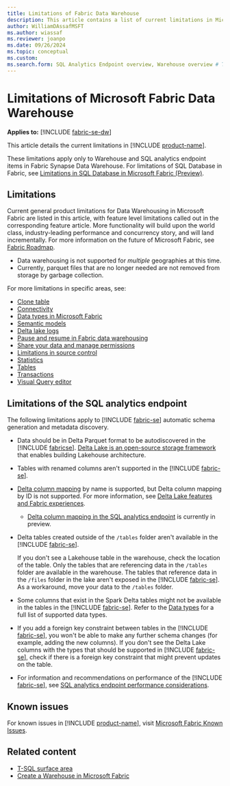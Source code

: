 ```yaml
---
title: Limitations of Fabric Data Warehouse
description: This article contains a list of current limitations in Microsoft Fabric Data Warehouse.
author: WilliamDAssafMSFT
ms.author: wiassaf
ms.reviewer: joanpo
ms.date: 09/26/2024
ms.topic: conceptual
ms.custom:
ms.search.form: SQL Analytics Endpoint overview, Warehouse overview # This article's title should not change. If so, contact engineering.
---
```


# Limitations of Microsoft Fabric Data Warehouse

**Applies to:** [!INCLUDE [fabric-se-dw](includes/applies-to-version/fabric-se-and-dw.md)]

This article details the current limitations in [!INCLUDE [product-name](../includes/product-name.md)].

These limitations apply only to Warehouse and SQL analytics endpoint items in Fabric Synapse Data Warehouse. For limitations of SQL Database in Fabric, see [Limitations in SQL Database in Microsoft Fabric (Preview)](../database/sql/limitations.md).

## Limitations

Current general product limitations for Data Warehousing in Microsoft Fabric are listed in this article, with feature level limitations called out in the corresponding feature article. More functionality will build upon the world class, industry-leading performance and concurrency story, and will land incrementally. For more information on the future of Microsoft Fabric, see [Fabric Roadmap](https://blog.fabric.microsoft.com/blog/announcing-the-fabric-roadmap?ft=All).

- Data warehousing is not supported for *multiple* geographies at this time.
- Currently, parquet files that are no longer needed are not removed from storage by garbage collection.

For more limitations in specific areas, see:

- [Clone table](clone-table.md#limitations)
- [Connectivity](connectivity.md#considerations-and-limitations)
- [Data types in Microsoft Fabric](data-types.md)
- [Semantic models](semantic-models.md#limitations)
- [Delta lake logs](query-delta-lake-logs.md#limitations)
- [Pause and resume in Fabric data warehousing](pause-resume.md#considerations-and-limitations)
- [Share your data and manage permissions](share-warehouse-manage-permissions.md#limitations)
- [Limitations in source control](source-control.md#limitations-in-source-control)
- [Statistics](statistics.md#limitations)
- [Tables](tables.md#limitations)
- [Transactions](transactions.md#limitations)
- [Visual Query editor](visual-query-editor.md#limitations-with-visual-query-editor)

## Limitations of the SQL analytics endpoint

The following limitations apply to [!INCLUDE [fabric-se](includes/fabric-se.md)] automatic schema generation and metadata discovery.

- Data should be in Delta Parquet format to be autodiscovered in the [!INCLUDE [fabricse](includes/fabric-se.md)]. [Delta Lake is an open-source storage framework](https://delta.io/) that enables building Lakehouse architecture.

- Tables with renamed columns aren't supported in the [!INCLUDE [fabric-se](includes/fabric-se.md)].

- [Delta column mapping](https://docs.delta.io/latest/delta-column-mapping.html) by name is supported, but Delta column mapping by ID is not supported. For more information, see [Delta Lake features and Fabric experiences](../fundamentals/delta-lake-interoperability.md#delta-lake-features-and-fabric-experiences).
  - [Delta column mapping in the SQL analytics endpoint](https://blog.fabric.microsoft.com/blog/fabric-september-2024-monthly-update?ft=All#post-14247-_Toc177485830) is currently in preview.

- Delta tables created outside of the `/tables` folder aren't available in the [!INCLUDE [fabric-se](includes/fabric-se.md)].

   If you don't see a Lakehouse table in the warehouse, check the location of the table. Only the tables that are referencing data in the `/tables` folder are available in the warehouse. The tables that reference data in the `/files` folder in the lake aren't exposed in the [!INCLUDE [fabric-se](includes/fabric-se.md)]. As a workaround, move your data to the `/tables` folder.

- Some columns that exist in the Spark Delta tables might not be available in the tables in the [!INCLUDE [fabric-se](includes/fabric-se.md)]. Refer to the [Data types](data-types.md) for a full list of supported data types. 

- If you add a foreign key constraint between tables in the [!INCLUDE [fabric-se](includes/fabric-se.md)], you won't be able to make any further schema changes (for example, adding the new columns). If you don't see the Delta Lake columns with the types that should be supported in [!INCLUDE [fabric-se](includes/fabric-se.md)], check if there is a foreign key constraint that might prevent updates on the table. 

- For information and recommendations on performance of the [!INCLUDE [fabric-se](includes/fabric-se.md)], see [SQL analytics endpoint performance considerations](sql-analytics-endpoint-performance.md).

## Known issues

For known issues in [!INCLUDE [product-name](../includes/product-name.md)], visit [Microsoft Fabric Known Issues](https://support.fabric.microsoft.com/known-issues/).

## Related content

- [T-SQL surface area](tsql-surface-area.md)
- [Create a Warehouse in Microsoft Fabric](create-warehouse.md)
